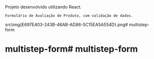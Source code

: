 Projeto desenvolvido utilizando React.

    Formulário de Avaliação de Produto, com validação de dados.

src\img\{E697E403-243B-46AB-AD86-5C15EA5A554D}.png# multistep-form
# multistep-form# multistep-form
